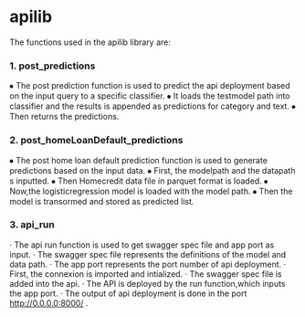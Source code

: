 # apilib

The functions used in the apilib library are:

### 1.  post_predictions
⦁	The post prediction function is used to predict the api deployment based on the input query to a specific classifier.
⦁	It loads the testmodel path into classifier and the results is appended as predictions for category and text.
⦁	Then returns the predictions.

### 2.  post_homeLoanDefault_predictions
⦁	The post home loan default prediction function is used to generate predictions based on the input data.
⦁	First, the modelpath and the datapath s inputted.
⦁	Then Homecredit  data file in parquet format is loaded.
⦁	Now,the logisticregression model is loaded with the model path.
⦁	Then the model is transormed  and stored as predicted list.

### 3.  api_run
·	The api run function is used to get swagger spec file and app port as input.
·	The swagger spec file represents the definitions of the model and data path.
·	The app port represents the port number of api deployment.
·	First, the connexion is imported and intialized.
·	The swagger spec file is added into the api.
·	The API is deployed by the run  function,which inputs the app port.
·	The output of api deployment is done in the port  http://0.0.0.0:8000/ .
